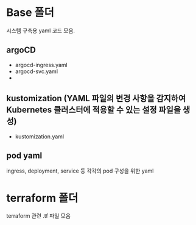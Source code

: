 # Base 폴더
시스템 구축용 yaml 코드 모음.

## argoCD 
- argocd-ingress.yaml
- argocd-svc.yaml
- 
## kustomization (YAML 파일의 변경 사항을 감지하여 Kubernetes 클러스터에 적용할 수 있는 설정 파일을 생성)
- kustomization.yaml

## pod yaml
ingress, deployment, service 등 각각의 pod 구성을 위한 yaml

# terraform 폴더

terraform 관련 .tf 파일 모음
